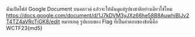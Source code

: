 ฉันเปิดไฟล์ Google Document บนคลาวด์ แล้วจะให้ฉันดูแต่รูปธงชาติอย่างเดียวใช่ไหม
https://docs.google.com/document/d/1J7kDVM3yJXz66he58B8AuwhiBIJv2T4TZ4aVRcTjGK8/edit
หมายเหตุ รูปแบบของ Flag ที่เป็นคำตอบของข้อนี้คือ WCTF23{md5}
